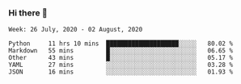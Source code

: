 ### Hi there 👋

<!--START_SECTION:waka-->
```text
Week: 26 July, 2020 - 02 August, 2020

Python     11 hrs 10 mins  ████████████████████░░░░░   80.02 % 
Markdown   55 mins         █░░░░░░░░░░░░░░░░░░░░░░░░   06.65 % 
Other      43 mins         █░░░░░░░░░░░░░░░░░░░░░░░░   05.17 % 
YAML       27 mins         ░░░░░░░░░░░░░░░░░░░░░░░░░   03.28 % 
JSON       16 mins         ░░░░░░░░░░░░░░░░░░░░░░░░░   01.93 %
```
<!--END_SECTION:waka-->

<!--
**arlenxuzj/arlenxuzj** is a ✨ _special_ ✨ repository because its `README.md` (this file) appears on your GitHub profile.

Here are some ideas to get you started:

- 🔭 I’m currently working on ...
- 🌱 I’m currently learning ...
- 👯 I’m looking to collaborate on ...
- 🤔 I’m looking for help with ...
- 💬 Ask me about ...
- 📫 How to reach me: ...
- 😄 Pronouns: ...
- ⚡ Fun fact: ...
-->
